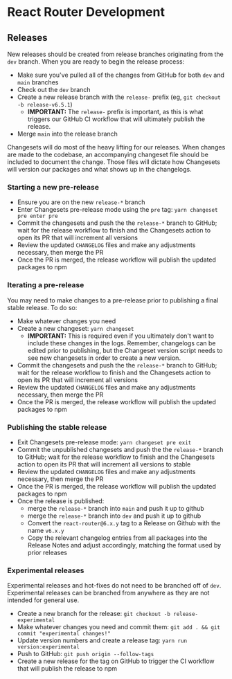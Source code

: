 # React Router Development

## Releases

New releases should be created from release branches originating from the `dev` branch. When you are ready to begin the release process:

- Make sure you've pulled all of the changes from GitHub for both `dev` and `main` branches
- Check out the `dev` branch
- Create a new release branch with the `release-` prefix (eg, `git checkout -b release-v6.5.1`)
  - **IMPORTANT:** The `release-` prefix is important, as this is what triggers our GitHub CI workflow that will ultimately publish the release.
- Merge `main` into the release branch

Changesets will do most of the heavy lifting for our releases. When changes are made to the codebase, an accompanying changeset file should be included to document the change. Those files will dictate how Changesets will version our packages and what shows up in the changelogs.

### Starting a new pre-release

- Ensure you are on the new `release-*` branch
- Enter Changesets pre-release mode using the `pre` tag: `yarn changeset pre enter pre`
- Commit the changesets and push the the `release-*` branch to GitHub; wait for the release workflow to finish and the Changesets action to open its PR that will increment all versions
- Review the updated `CHANGELOG` files and make any adjustments necessary, then merge the PR
- Once the PR is merged, the release workflow will publish the updated packages to npm

### Iterating a pre-release

You may need to make changes to a pre-release prior to publishing a final stable release. To do so:

- Make whatever changes you need
- Create a new changeset: `yarn changeset`
  - **IMPORTANT:** This is required even if you ultimately don't want to include these changes in the logs. Remember, changelogs can be edited prior to publishing, but the Changeset version script needs to see new changesets in order to create a new version.
- Commit the changesets and push the the `release-*` branch to GitHub; wait for the release workflow to finish and the Changesets action to open its PR that will increment all versions
- Review the updated `CHANGELOG` files and make any adjustments necessary, then merge the PR
- Once the PR is merged, the release workflow will publish the updated packages to npm

### Publishing the stable release

- Exit Changesets pre-release mode: `yarn changeset pre exit`
- Commit the unpublished changesets and push the the `release-*` branch to GitHub; wait for the release workflow to finish and the Changesets action to open its PR that will increment all versions to stable
- Review the updated `CHANGELOG` files and make any adjustments necessary, then merge the PR
- Once the PR is merged, the release workflow will publish the updated packages to npm
- Once the release is published:
  - merge the `release-*` branch into `main` and push it up to github
  - merge the `release-*` branch into `dev` and push it up to github
  - Convert the `react-router@6.x.y` tag to a Release on Github with the name `v6.x.y`
  - Copy the relevant changelog entries from all packages into the Release Notes and adjust accordingly, matching the format used by prior releases

### Experimental releases

Experimental releases and hot-fixes do not need to be branched off of `dev`. Experimental releases can be branched from anywhere as they are not intended for general use.

- Create a new branch for the release: `git checkout -b release-experimental`
- Make whatever changes you need and commit them: `git add . && git commit "experimental changes!"`
- Update version numbers and create a release tag: `yarn run version:experimental`
- Push to GitHub: `git push origin --follow-tags`
- Create a new release for the tag on GitHub to trigger the CI workflow that will publish the release to npm
